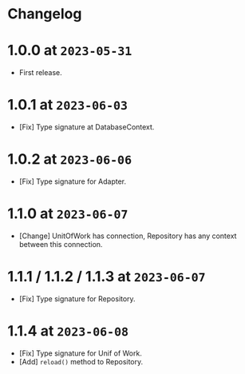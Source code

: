# Changelog

# 1.0.0 at `2023-05-31`

* First release.

# 1.0.1 at `2023-06-03`

* [Fix] Type signature at DatabaseContext.

# 1.0.2 at `2023-06-06`

* [Fix] Type signature for Adapter.

# 1.1.0 at `2023-06-07`

* [Change] UnitOfWork has connection, Repository has any context between this connection.

# 1.1.1 / 1.1.2 / 1.1.3 at `2023-06-07`

* [Fix] Type signature for Repository.

# 1.1.4 at `2023-06-08`

* [Fix] Type signature for Unif of Work.
* [Add] `reload()` method to Repository.